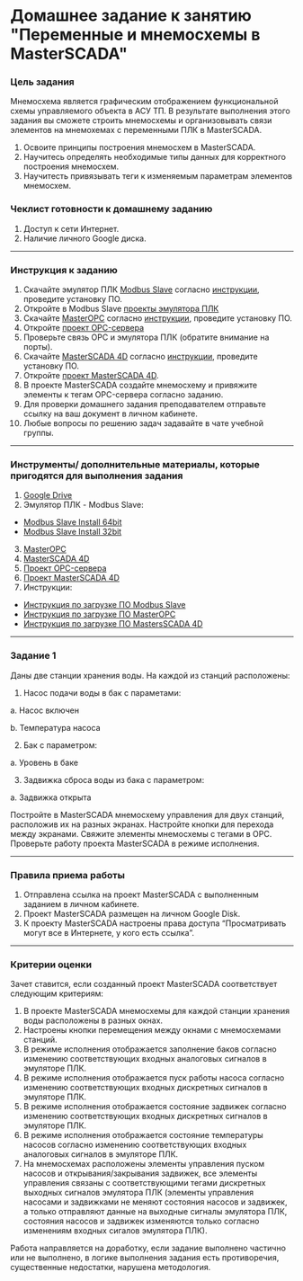 # Домашнее задание к занятию "Переменные и мнемосхемы в MasterSCADA"

### Цель задания

Мнемосхема является графическим отображением функциональной схемы управляемого объекта в АСУ ТП. В результате выполнения этого задания вы сможете строить мнемосхемы и организовывать связи элементов на мнемохемах с переменными ПЛК в MasterSCADA.

1. Освоите принципы построения мнемосхем в MasterSCADA.
2. Научитесь определять необходимые типы данных для корректного построения мнемосхем.
3. Научитесть привязывать теги к изменяемым параметрам элементов мнемосхем.

### Чеклист готовности к домашнему заданию

1. Доступ к сети Интернет.
2. Наличие личного Google диска.

------

### Инструкция к заданию

1. Скачайте эмулятор ПЛК [Modbus Slave](https://www.modbustools.com/download.html) согласно [инструкции](https://docs.google.com/document/d/10ZdR-4Tkc4ypZSAi4keqRzWTaVLvzNlI259pMCO3td8/edit?usp=sharing), проведите установку ПО.
2. Откройте в Modbus Slave [проекты эмулятора ПЛК](https://drive.google.com/drive/folders/1RiARWjMCfL_SNMQX92wQWUISNRlG5VTH?usp=sharing)
3. Скачайте [MasterOPC](https://insat.ru/products/?category=1666) согласно [инструкции](https://docs.google.com/document/d/1lxB8FMddv2NI7G6CqvLWIRHDkf3gNQbYBcg824hRh1Y/edit?usp=sharing), проведите установку ПО.
4. Откройте [проект OPC-сервера](https://drive.google.com/file/d/1X9hORCLgTxkfLdgQlk6leadzcjMe0ZWI/view?usp=sharing)
5. Проверьте связь OPC и эмулятора ПЛК (обратите внимание на порты).
6. Скачайте [MasterSCADA 4D](https://masterscada.ru/download4) согласно [инструкции](https://docs.google.com/document/d/1Xj7_yWK_aZYy-l4acrME1y48uKVGcpeCP_gBhgOMJCo/edit?usp=sharing), проведите установку ПО.
7. Откройте [проект MasterSCADA 4D](https://drive.google.com/drive/folders/1mpRXrxIKTLdCfWZxI85PLOQnNzhSY3cG?usp=sharing).
8. В проекте MasterSCADA создайте мнемосхему и привяжите элементы к тегам OPC-сервера согласно заданию.
9. Для проверки домашнего задания преподавателем отправьте ссылку на ваш документ в личном кабинете.
10. Любые вопросы по решению задач задавайте в чате учебной группы.


------

### Инструменты/ дополнительные материалы, которые пригодятся для выполнения задания

1. [Google Drive](https://www.google.com/intl/ru/drive/)
2. Эмулятор ПЛК - Modbus Slave:
- [Modbus Slave Install 64bit](https://www.modbustools.com/download/ModbusSlaveSetup64Bit.exe "ModbusSlave Install 64bit") 
- [Modbus Slave Install 32bit](https://www.modbustools.com/download/ModbusSlaveSetup32Bit.exe "ModbusSlave Install 32bit")
3. [MasterOPC](https://insat.ru/products/?category=1666)
4. [MasterSCADA 4D](https://masterscada.ru/download4)
5. [Проект OPC-сервера](https://drive.google.com/file/d/1X9hORCLgTxkfLdgQlk6leadzcjMe0ZWI/view?usp=sharing)
6. [Проект MasterSCADA 4D](https://drive.google.com/drive/folders/1mpRXrxIKTLdCfWZxI85PLOQnNzhSY3cG?usp=sharing)
7. Инструкции:
- [Инструкция по загрузке ПО Modbus Slave](https://docs.google.com/document/d/10ZdR-4Tkc4ypZSAi4keqRzWTaVLvzNlI259pMCO3td8/edit?usp=sharing)
- [Инструкция по загрузке ПО MasterOPC](https://docs.google.com/document/d/1lxB8FMddv2NI7G6CqvLWIRHDkf3gNQbYBcg824hRh1Y/edit?usp=sharing)
- [Инструкция по загрузке ПО MastersSCADA 4D](https://docs.google.com/document/d/1Xj7_yWK_aZYy-l4acrME1y48uKVGcpeCP_gBhgOMJCo/edit?usp=sharingg)

------

### Задание 1

Даны две станции хранения воды. На каждой из станций расположены:
1. Насос подачи воды в бак с параметами:
  
  a. Насос включен
  
  b. Температура насоса

2. Бак с параметром:
  
  a. Уровень в баке

3. Задвижка сброса воды из бака с параметром:
  
  a. Задвижка открыта
  
Постройте в MasterSCADA мнемосхему управления для двух станций, расположив их на разных экранах. Настройте кнопки для перехода между экранами.
Свяжите элементы мнемосхемы с тегами в OPC. Проверьте работу проекта MasterSCADA в режиме исполнения. 


------

### Правила приема работы

1. Отправлена ссылка на проект MasterSCADA с выполненным заданием в личном кабинете.
2. Проект MasterSCADA размещен на личном Google Disk.
3. К проекту MasterSCADA настроены права доступа “Просматривать могут все в Интернете, у кого есть ссылка”.

------

### Критерии оценки

Зачет ставится, если созданный проект MasterSCADA соответствует следующим критериям:

1. В проекте MasterSCADA мнемосхемы для каждой станции хранения воды расположены в разных окнах.
2. Настроены кнопки перемещения между окнами с мнемосхемами станций.
3. В режиме исполнения отображается заполнение баков согласно изменению соответствующих входных аналоговых сигналов в эмуляторе ПЛК.
4. В режиме исполнения отображается пуск работы насоса согласно изменению соответствующих входных дискретных сигналов в эмуляторе ПЛК.
5. В режиме исполнения отображается состояние задвижек согласно изменению соответствующих входных дискретных сигналов в эмуляторе ПЛК.
6. В режиме исполнения отображается состояние температуры насосов согласно изменению соответствующих входных аналоговых сигналов в эмуляторе ПЛК.
7. На мнемосхемах расположены элементы управления пуском насосов и открывания/закрывания задвижек, все элементы управления связаны с соответствующими тегами дискретных выходных сигналов эмулятора ПЛК (элементы управления насосами и задвижками не меняют состояния насосов и задвижек, а только отправляют данные на выходные сигналы эмулятора ПЛК, состояния насосов и задвижек изменяются только согласно изменениям входных сигалов эмулятора ПЛК).

Работа направляется на доработку, если задание выполнено частично или не выполнено, в логике выполнения задания есть противоречия, существенные недостатки, нарушена методология.
